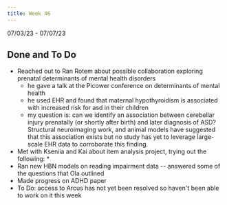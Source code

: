 ```yaml
---
title: Week 46
---
```


07/03/23 - 07/07/23

## Done and To Do
* Reached out to Ran Rotem about possible collaboration exploring prenatal determinants of mental health disorders
    * he gave a talk at the Picower conference on determinants of mental health
    * he used EHR and found that maternal hypothyroidism is associated with increased risk for asd in their children
    * my question is: can we identify an association between cerebellar injury prenatally (or shortly after birth) and later diagnosis of ASD? Structural neuroimaging work, and animal models have suggested that this association exists but no study has yet to leverage large-scale EHR data to corroborate this finding. 
* Met with Kseniia and Kai about item analysis project, trying out the following:
    * 
* Ran new HBN models on reading impairment data -- answered some of the questions that Ola outlined
* Made progress on ADHD paper
* To Do: access to Arcus has not yet been resolved so haven't been able to work on it this week 